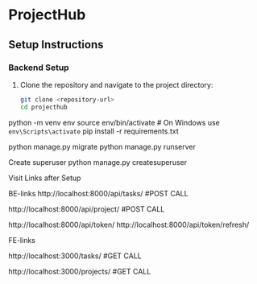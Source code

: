 # ProjectHub

## Setup Instructions

### Backend Setup
1. Clone the repository and navigate to the project directory:
   ```bash
   git clone <repository-url>
   cd projecthub


python -m venv env
source env/bin/activate  # On Windows use `env\Scripts\activate`
pip install -r requirements.txt


python manage.py migrate
python manage.py runserver

Create superuser 
python manage.py createsuperuser


Visit Links after  Setup

BE-links
http://localhost:8000/api/tasks/                         #POST CALL

http://localhost:8000/api/project/                        #POST CALL

http://localhost:8000/api/token/
http://localhost:8000/api/token/refresh/



FE-links

http://localhost:3000/tasks/                               #GET CALL

http://localhost:3000/projects/                               #GET CALL
